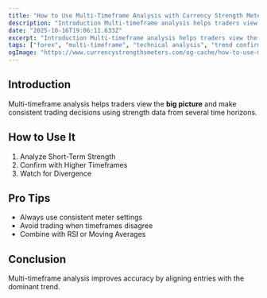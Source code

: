 ```yaml
---
title: "How to Use Multi-Timeframe Analysis with Currency Strength Meters"
description: "Introduction Multi-timeframe analysis helps traders view the big picture and make consistent trading decisions using strength data from several time horizons..."
date: "2025-10-16T19:06:11.633Z"
excerpt: "Introduction Multi-timeframe analysis helps traders view the big picture and make consistent trading decisions using strength data from several time horizons. How to Use It 1. Analyze Short-Term Strength 2. Confirm with Higher Timeframes 3. Watch for Divergence Pro Tips - Always use consistent meter settings - Avoid trading when..."
tags: ["forex", "multi-timeframe", "technical analysis", "trend confirmation"]
ogImage: "https://www.currencystrengthsmeters.com/og-cache/how-to-use-multi-timeframe-analysis-with-currency-strength-meters.jpg"
---
```

## Introduction

Multi-timeframe analysis helps traders view the **big picture** and make consistent trading decisions using strength data from several time horizons.

## How to Use It

1. Analyze Short-Term Strength  
2. Confirm with Higher Timeframes  
3. Watch for Divergence  

## Pro Tips

- Always use consistent meter settings  
- Avoid trading when timeframes disagree  
- Combine with RSI or Moving Averages  

## Conclusion

Multi-timeframe analysis improves accuracy by aligning entries with the dominant trend.

